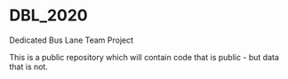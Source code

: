 # DBL_2020
Dedicated Bus Lane Team Project

This is a public repository which will contain code that is public - but data that is not.
